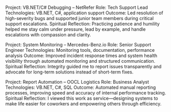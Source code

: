 Project: VB.NET/C# Debugging – NetRefer
Role: Tech Support Lead
Technologies: VB.NET, C#, application support
Outcome: Led resolution of high-severity bugs and supported junior team members during critical support escalations.
Spiritual Reflection: Practicing patience and humility helped me stay calm under pressure, lead by example, and handle escalations with compassion and clarity.


Project: System Monitoring – Mercedes-Benz.io
Role: Senior Support Engineer
Technologies: Monitoring tools, documentation, performance analysis
Outcome: Improved incident response times and system health visibility through automated monitoring and structured communication.
Spiritual Reflection: Integrity guided me to report issues transparently and advocate for long-term solutions instead of short-term fixes.


Project: Report Automation – OOCL Logistics
Role: Business Analyst
Technologies: VB.NET, C#, SQL
Outcome: Automated manual reporting processes, improving speed and accuracy of internal performance tracking.
Spiritual Reflection: I viewed this work as service—designing systems to make life easier for coworkers and empowering others through efficiency.
